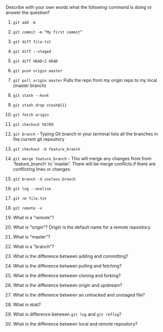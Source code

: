 Describe with your own words what the following command is doing or answer the question?

1. `git add -A`

1. `git commit -m “My first commit”`

1. `git diff file.txt`

1. `git diff --staged`

1. `git diff HEAD~2 HEAD`

1. `git push origin master`

1. `git pull origin master` Pulls the repo from my origin repo to my local (master branch)

1. `git stash --hunk`

1. `git stash drop stash@{1}`

1. `git fetch origin`

1. `git checkout 56789`

1. `git branch` - Typing Git branch in your terminal lists all the branches in the current git repository

1. `git checkout -b feature_branch`

1. `git merge feature_branch` - This will merge any changes from from 'feature_branch' to 'master'. There will be merge conflicts if there are conflicting lines or changes.

1. `git branch -d useless_branch`

1. `git log --oneline`

1. `git rm file.txt`

1. `git remote -v`

1. What is a "remote"?

1. What is "origin"? Origin is the default name for a remote repository.

1. What is "master"?

1. What is a "branch"?

1. What is the difference between adding and committing?

1. What is the difference between pulling and fetching?

1. What is the difference between cloning and forking?

1. What is the difference between origin and upstream?

1. What is the difference between an untracked and unstaged file?

1. What  is `HEAD`?

1. What is difference between `git log` and `git reflog`?

1. What is the difference between local and remote repository?
